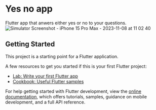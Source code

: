 # Yes no app

Flutter app that anwers either yes or no to your questions.
![Simulator Screenshot - iPhone 15 Pro Max - 2023-11-08 at 11 02 40](https://github.com/sebaaas1609/yes_no_app/assets/64278332/780d4ed7-3b86-405f-9aff-178b62a5c8ec)



## Getting Started

This project is a starting point for a Flutter application.

A few resources to get you started if this is your first Flutter project:

- [Lab: Write your first Flutter app](https://docs.flutter.dev/get-started/codelab)
- [Cookbook: Useful Flutter samples](https://docs.flutter.dev/cookbook)

For help getting started with Flutter development, view the
[online documentation](https://docs.flutter.dev/), which offers tutorials,
samples, guidance on mobile development, and a full API reference.
